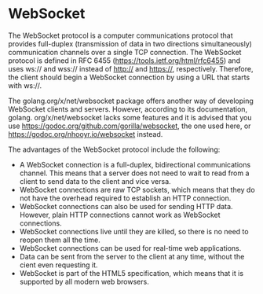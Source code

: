 # WebSocket

The WebSocket protocol is a computer communications protocol that provides full-duplex (transmission of data in two directions simultaneously) communication channels over a single TCP connection. The WebSocket protocol is defined in RFC 6455 (<https://tools.ietf.org/html/rfc6455>) and uses ws:// and wss:// instead of <http://> and <https://>, respectively. Therefore, the client should begin a WebSocket connection by using a URL that starts with ws://.

The golang.org/x/net/websocket package offers another way of developing WebSocket clients and servers. However, according to its documentation, golang. org/x/net/websocket lacks some features and it is advised that you use <https://godoc.org/github.com/gorilla/websocket,> the one used here, or <https://godoc.org/nhooyr.io/websocket> instead.

The advantages of the WebSocket protocol include the following:

- A WebSocket connection is a full-duplex, bidirectional communications channel. This means that a server does not need to wait to read from a client to send data to the client and vice versa.
- WebSocket connections are raw TCP sockets, which means that they do not have the overhead required to establish an HTTP connection.
- WebSocket connections can also be used for sending HTTP data. However, plain HTTP connections cannot work as WebSocket connections.
- WebSocket connections live until they are killed, so there is no need to reopen them all the time.
- WebSocket connections can be used for real-time web applications.
- Data can be sent from the server to the client at any time, without the cient even requesting it.
- WebSocket is part of the HTML5 specification, which means that it is supported by all modern web browsers.
